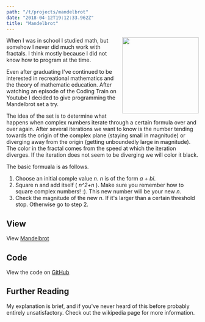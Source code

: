 ```yaml
---
path: "/t/projects/mandelbrot"
date: "2018-04-12T19:12:33.962Z"
title: "Mandelbrot"
---
```


<img width="200" src="/screenshots/mandelbrot-screen.png" style="float: right; margin: 0 0 1em 1em" />

When I was in school I studied math, but somehow I never did much work with fractals. I think mostly because I did not know how to program at the time.

Even after graduating I've continued to be interested in recreational mathematics and the theory of mathematic education. After watching an episode of the Coding Train on Youtube I decided to give programming the Mandelbrot set a try.

The idea of the set is to determine what happens when complex numbers iterate through a certain formula over and over again. After several iterations we want to know is the number tending towards the origin of the complex plane (staying small in magnitude) or diverging away from the origin (getting unboundedly large in magnitude). The color in the fractal comes from the speed at which the iteration diverges. If the iteration does not seem to be diverging we will color it black.

The basic formuala is as follows.

1.  Choose an initial comple value _n_. _n_ is of the form _a + bi_.
2.  Square n and add itself ( _n^2+n_ ). Make sure you remember how to square complex numbers! :). This new number will be your new _n_.
3.  Check the magnitude of the new _n_. If it's larger than a certain threshold stop. Otherwise go to step 2.

## View

View [Mandelbrot](https://danab.github.io/Mandelbrot)

## Code

View the code on [GitHub](https://github.com/danab/Mandelbrot)

## Further Reading

My explanation is brief, and if you've never heard of this before probably entirely unsatisfactory. Check out the wikipedia page for more information.

